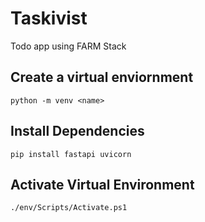 # Taskivist
Todo app using FARM Stack

## Create a virtual enviornment
```
python -m venv <name>
```

## Install Dependencies
```
pip install fastapi uvicorn
```

## Activate Virtual Environment
```
./env/Scripts/Activate.ps1
```